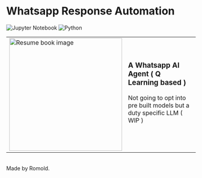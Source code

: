 # Whatsapp Response Automation
  ![Jupyter Notebook](https://img.shields.io/badge/Kaggle-20BEFF?style=for-the-badge&logo=Kaggle&logoColor=white)
  ![Python](https://img.shields.io/badge/Python-blue)
            
<table>
  <tr>
    <td>
      <img src="https://github.com/user-attachments/assets/36f02ea2-d153-4a73-9507-a8659b87f6a1" width = "300" alt="Resume book image">
    </td>
    <td>
      <h3>A Whatsapp AI Agent ( Q Learning based )</h3>
      <p>Not going to opt into pre built models but a duty specific LLM ( WIP )</p>
      <br/>
    </td>
  </tr>
</table>
<br/>
Made by Romold.
